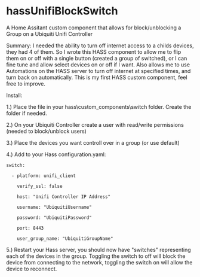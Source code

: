 # hassUnifiBlockSwitch
A Home Assitant custom component that allows for block/unblocking a Group on a Ubiquiti Unifi Controller

Summary:
I needed the ability to turn off internet access to a childs devices, they had 4 of them. So I wrote this HASS component to allow me to flip them on or off with a single button (created a group of switched), or I can fine tune and allow select devices on or off if I want. Also allows me to use Automations on the HASS server to turn off internet at specified times, and turn back on automatically. This is my first HASS custom component, feel free to improve.

Install:

1.) Place the file in your hass\custom_components\switch folder. Create the folder if needed.

2.) On your Ubiquiti Controller create a user with read/write permissions (needed to block/unblock users)

3.) Place the devices you want controll over in a group (or use default)

4.) Add to your Hass configuration.yaml:
  
    switch:
    
      - platform: unifi_client
    
        verify_ssl: false
      
        host: "Unifi Controller IP Address"
      
        username: "UbiquitiUsername"
      
        password: "UbiquitiPassword"
      
        port: 8443
      
        user_group_name: "UbiquitiGroupName"
      

5.) Restart your Hass server, you should now have "switches" representing each of the devices in the group. Toggling the switch to off will block the device from connecting to the network, toggling the switch on will allow the device to reconnect.
